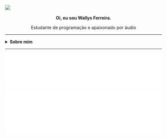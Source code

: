 <!--
**WallysFerreira/WallysFerreira** is a ✨ _special_ ✨ repository because its `README.md` (this file) appears on your GitHub profile.

Here are some ideas to get you started:

- 🔭 I’m currently working on ...
- 🌱 I’m currently learning ...
- 👯 I’m looking to collaborate on ...
- 🤔 I’m looking for help with ...
- 💬 Ask me about ...
- 📫 How to reach me: ...
- 😄 Pronouns: ...
- ⚡ Fun fact: ...

-->
<a href="https://www.linkedin.com/in/wallys-ferreira-a16b8417b/"><img width="30px" src="https://cdn.jsdelivr.net/npm/simple-icons@v3/icons/linkedin.svg"/></a>
<div align="center">
  <p><b>Oi, eu sou Wallys Ferreira.</b></p>
  <p>Estudante de programação e apaixonado por áudio</p>
</div>

---

<!-- sobre mim em topicos talvez -->
<details>
  <summary font-size="24px"><b>Sobre mim</b></summary>
  <br>
  <p>Moro em Recife e estudo Análise e Desenvolvimento de Sistemas na Faculdade Senac PE pelo Embarque Digital.</p>
</details>

---

<p>
  <img src="/languages.svg">
  <img src="/music.svg">  
</p>
